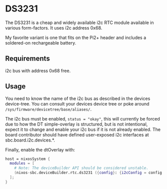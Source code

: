 # DS3231

The DS3231 is a cheap and widely available i2c RTC module available in
various form-factors.  It uses i2c address 0x68.

My favorite variant is one that fits on the Pi2+ header and includes a
soldered-on rechargeable battery.


## Requirements

i2c bus with address 0x68 free.

## Usage

You need to know the name of the i2c bus as described in the devices
device-tree.  You can consult your devices device tree or poke around
`/sys/firmware/devicetree/base/aliases/`.

The i2c bus must be enabled, `status = "okay"`, this will currently be forced
due to how the DT simple-overlay is structured, but is not intentional, expect
it to change and enable your i2c bus if it is not already enabled.
The board contributor should have defined user-exposed i2c interfaces at
sbc.board.i2c.devices.\*.

Finally, enable the dtOverlay with:
```nix
host = nixosSystem {
  modules = [
    # Note: The deviceBuilder API should be considered unstable.
    (nixos-sbc.deviceBuilder.rtc.ds3231 ({config}: {i2cConfig = config.sbc.board.i2c.devices.i2c0;}))
  ];
}
```
